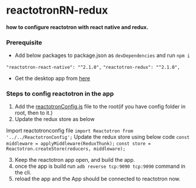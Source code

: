 # reactotronRN-redux

#### how to configure reactotron with react native and redux.

### Prerequisite
* Add below packages to package.json as `devDependencies` and run `npm i`

`"reactotron-react-native": "^2.1.0",`
`"reactotron-redux": "^2.1.0",`

* Get the desktop app from [here](https://github.com/infinitered/reactotron/releases/tag/v2.1.2)

### Steps to config reactotron in the app

1. Add the [reactotronConfig.js](https://github.com/prasadhewage/reactotronRN-redux/blob/master/ReactotronConfig.js) file to the root(if you have config folder in root, then to it.)
2. Update the redux store as below

Import reactotronconfig file `import Reactotron from '../../ReactotronConfig';`
Update the redux store using below code
`const middleware = applyMiddleware(ReduxThunk);`
`const store = Reactotron.createStore(reducers, middleware);`

3. Keep the reactotron app open, and build the app.
4. once the app is build run `adb reverse tcp:9090 tcp:9090` command in the cli.
4. reload the app and the App should be connected to reactotron now.